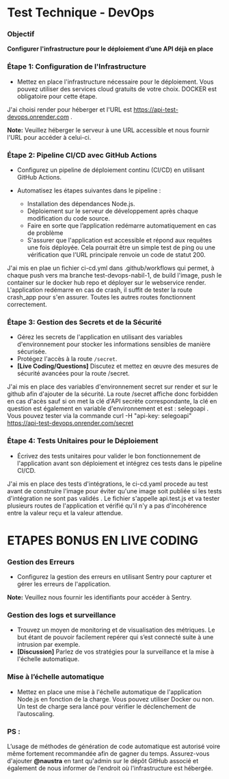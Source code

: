 # **Test Technique - DevOps**

### **Objectif**

**Configurer l'infrastructure pour le déploiement d’une API déjà en place**

### **Étape 1: Configuration de l'Infrastructure**

- Mettez en place l'infrastructure nécessaire pour le déploiement. Vous pouvez utiliser des services cloud gratuits de votre choix. DOCKER est obligatoire pour cette étape.

  
J'ai choisi render pour héberger et l'URL est https://api-test-devops.onrender.com .

**Note:** Veuillez héberger le serveur à une URL accessible et nous fournir l'URL pour accéder à celui-ci.

### **Étape 2: Pipeline CI/CD avec GitHub Actions**

- Configurez un pipeline de déploiement continu (CI/CD) en utilisant GitHub Actions.
  
- Automatisez les étapes suivantes dans le pipeline :
  - Installation des dépendances Node.js. 
  - Déploiement sur le serveur de développement après chaque modification du code source.
  - Faire en sorte que l’application redémarre automatiquement en cas de problème
  - S'assurer que l'application est accessible et répond aux requêtes une fois déployée. Cela pourrait être un simple test de ping ou une vérification que l'URL principale renvoie un code de statut 200.

J'ai mis en plae un fichier ci-cd.yml dans .github/workflows qui permet, à chaque push vers ma branche test-devops-nabil-1, de build l'image, push le container sur le docker hub repo et déployer sur le webservice render. L'application redémarre en cas de crash, il suffit de tester la route crash_app pour s'en assurer. Toutes les autres routes fonctionnent correctement.

### **Étape 3: Gestion des Secrets et de la Sécurité**

- Gérez les secrets de l'application en utilisant des variables d'environnement pour stocker les informations sensibles de manière sécurisée.
- Protégez l'accès à la route `/secret`.
- **[Live Coding/Questions]** Discutez et mettez en œuvre des mesures de sécurité avancées pour la route /secret.

J'ai mis en place des variables d'environnement secret sur render et sur le github afin d'ajouter de la sécurité. La route /secret affiche donc forbidden en cas d'acès sauf si on met la clé d'API secrète correspondante, la clé en question est également en variable d'environnement et est : selegoapi . Vous pouvez tester via la commande curl -H "api-key: selegoapi" https://api-test-devops.onrender.com/secret

### **Étape 4: Tests Unitaires pour le Déploiement**

- Écrivez des tests unitaires pour valider le bon fonctionnement de l'application avant son déploiement et intégrez ces tests dans le pipeline CI/CD.

J'ai mis en place des tests d'intégrations, le ci-cd.yaml procede au test avant de construire l'image pour éviter qu'une image soit publiée si les tests d'intégration ne sont pas validés . Le fichier s'appelle api.test.js et va tester plusieurs routes de l'application et vérifié qu'il n'y a pas d'incohérence entre la valeur reçu et la valeur attendue. 

# ETAPES BONUS EN LIVE CODING

### **Gestion des Erreurs**

- Configurez la gestion des erreurs en utilisant Sentry pour capturer et gérer les erreurs de l'application.

**Note:** Veuillez nous fournir les identifiants pour accéder à Sentry.

### **Gestion des logs et surveillance**

- Trouvez un moyen de monitoring et de visualisation des métriques. Le but étant de pouvoir facilement repérer qui s’est connecté suite à une intrusion par exemple.
- **[Discussion]** Parlez de vos stratégies pour la surveillance et la mise à l'échelle automatique.

### **Mise à l’échelle automatique**

- Mettez en place une mise à l'échelle automatique de l'application Node.js en fonction de la charge. Vous pouvez utiliser Docker ou non. Un test de charge sera lancé pour vérifier le déclenchement de l’autoscaling.

### PS :

L’usage de méthodes de génération de code automatique est autorisé voire même fortement recommandée afin de gagner du temps.
Assurez-vous d'ajouter **@naustra** en tant qu'admin sur le dépôt GitHub associé et également de nous informer de l'endroit où l'infrastructure est hébergée.
